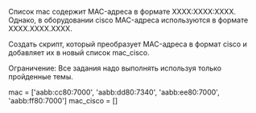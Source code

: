   Список mac содержит MAC-адреса в формате XXXX:XXXX:XXXX. Однако, в
оборудовании cisco MAC-адреса используются в формате XXXX.XXXX.XXXX.

  Создать скрипт, который преобразует MAC-адреса в формат cisco и добавляет их в
новый список mac_cisco.

  Ограничение: Все задания надо выполнять используя только пройденные темы.

mac = ['aabb:cc80:7000', 'aabb:dd80:7340', 'aabb:ee80:7000', 'aabb:ff80:7000']
mac_cisco = []
